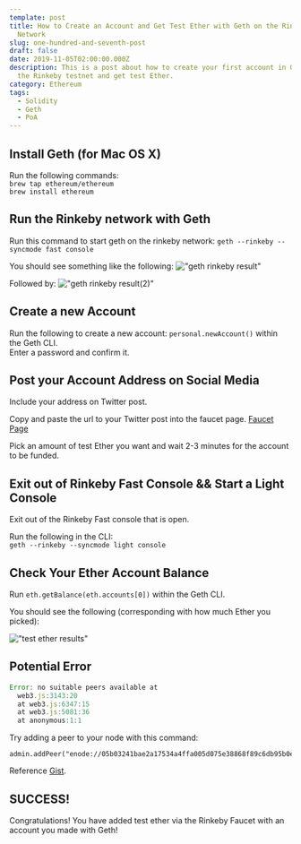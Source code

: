 ```yaml
---
template: post
title: How to Create an Account and Get Test Ether with Geth on the Rinkeby Test
  Network
slug: one-hundred-and-seventh-post
draft: false
date: 2019-11-05T02:00:00.000Z
description: This is a post about how to create your first account in Geth on
  the Rinkeby testnet and get test Ether.
category: Ethereum
tags:
  - Solidity
  - Geth
  - PoA
---
```


## Install Geth (for Mac OS X)

Run the following commands: <br/>
`brew tap ethereum/ethereum`<br/>
`brew install ethereum`<br/>

## Run the Rinkeby network with Geth
Run this command to start geth on the rinkeby network:
`geth --rinkeby --syncmode fast console`

You should see something like the following: 
!["geth rinkeby result"](./geth_rinkeby_result.png)

Followed by: 
!["geth rinkeby result(2)"](./geth_rinkeby_result(2).png)

## Create a new Account 

Run the following to create a new account: 
`personal.newAccount()` within the Geth CLI. <br/>
Enter a password and confirm it. 

## Post your Account Address on Social Media

Include your address on Twitter post. <br/>

Copy and paste the url to your Twitter post into the faucet page. 
<a href="https://faucet.rinkeby.io/">Faucet Page</a><br/>

Pick an amount of test Ether you want and wait 2-3 minutes for the account to be funded. <br/>

## Exit out of Rinkeby Fast Console && Start a Light Console

Exit out of the Rinkeby Fast console that is open. <br/>

Run the following in the CLI: <br/>
`geth --rinkeby --syncmode light console`<br/>

## Check Your Ether Account Balance

Run `eth.getBalance(eth.accounts[0])` within the Geth CLI. <br/>

You should see the following (corresponding with how much Ether you picked):

!["test ether results"](./test_ether_results.png)<br/>

## Potential Error

```js
Error: no suitable peers available at 
  web3.js:3143:20
  at web3.js:6347:15
  at web3.js:5081:36
  at anonymous:1:1
  ```

Try adding a peer to your node with this command:
```
admin.addPeer("enode://05b03241bae2a17534a4ffa005d075e38868f89c6db95b0e089c67ff6d3e9ed3f7132d4e9d57f09628f4827cfb370fe5f624c36af44899e423aacf4869a3adf3@13.124.4.106:30303");
```

Reference <a href="https://gist.github.com/rfikki/e2a8c47f4460668557b1e3ec8bae9c11">Gist</a>. <br/>

## SUCCESS!

Congratulations! You have added test ether via the Rinkeby Faucet with an account you made with Geth! 

